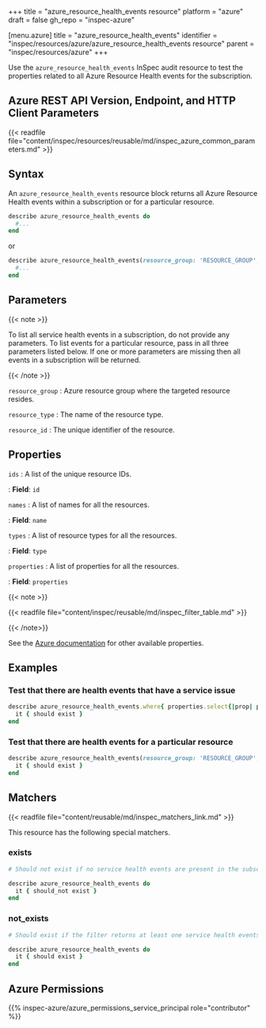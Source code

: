 +++
title = "azure_resource_health_events resource"
platform = "azure"
draft = false
gh_repo = "inspec-azure"

[menu.azure]
title = "azure_resource_health_events"
identifier = "inspec/resources/azure/azure_resource_health_events resource"
parent = "inspec/resources/azure"
+++

Use the `azure_resource_health_events` InSpec audit resource to test the properties related to all Azure Resource Health events for the subscription.

## Azure REST API Version, Endpoint, and HTTP Client Parameters

{{< readfile file="content/inspec/resources/reusable/md/inspec_azure_common_parameters.md" >}}

## Syntax

An `azure_resource_health_events` resource block returns all Azure Resource Health events within a subscription or for a particular resource.

```ruby
describe azure_resource_health_events do
  #...
end
```

or

```ruby
describe azure_resource_health_events(resource_group: 'RESOURCE_GROUP', resource_type: 'RESOURCE_TYPE', resource_id: 'RESOURCE_ID') do
  #...
end
```

## Parameters

{{< note >}}

To list all service health events in a subscription, do not provide any parameters.
To list events for a particular resource, pass in all three parameters listed below.
If one or more parameters are missing then all events in a subscription will be returned.

{{< /note >}}

`resource_group`
: Azure resource group where the targeted resource resides.

`resource_type`
: The name of the resource type.

`resource_id`
: The unique identifier of the resource.

## Properties

`ids`
: A list of the unique resource IDs.

: **Field**: `id`

`names`
: A list of names for all the resources.

: **Field**: `name`

`types`
: A list of resource types for all the resources.

: **Field**: `type`

`properties`
: A list of properties for all the resources.

: **Field**: `properties`

{{< note >}}

{{< readfile file="content/inspec/reusable/md/inspec_filter_table.md" >}}

{{< /note>}}

See the [Azure documentation](https://docs.microsoft.com/en-us/rest/api/resourcehealth/events/list-by-single-resource) for other available properties.

## Examples

### Test that there are health events that have a service issue

```ruby
describe azure_resource_health_events.where{ properties.select{|prop| prop.eventType == 'ServiceIssue' } } do
  it { should exist }
end
```

### Test that there are health events for a particular resource

```ruby
describe azure_resource_health_events(resource_group: 'RESOURCE_GROUP', resource_type: 'RESOURCE_TYPE', resource_id: 'RESOURCE_ID') do
  it { should exist }
end
```

## Matchers

{{< readfile file="content/reusable/md/inspec_matchers_link.md" >}}

This resource has the following special matchers.

### exists

```ruby
# Should not exist if no service health events are present in the subscription.

describe azure_resource_health_events do
  it { should_not exist }
end
```

### not_exists

```ruby
# Should exist if the filter returns at least one service health events in the subscription.

describe azure_resource_health_events do
  it { should exist }
end
```

## Azure Permissions

{{% inspec-azure/azure_permissions_service_principal role="contributor" %}}
